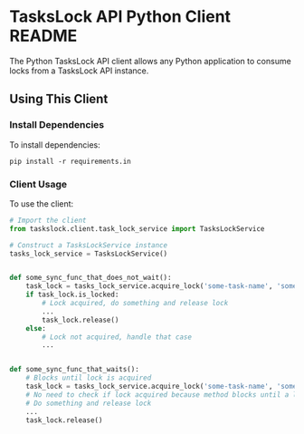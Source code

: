 # TasksLock API Python Client README

The Python TasksLock API client allows any Python application to consume locks
from a TasksLock API instance.

## Using This Client

### Install Dependencies

To install dependencies:

```shell
pip install -r requirements.in
```

### Client Usage

To use the client:

```python
# Import the client
from taskslock.client.task_lock_service import TasksLockService

# Construct a TasksLockService instance
tasks_lock_service = TasksLockService()


def some_sync_func_that_does_not_wait():
    task_lock = tasks_lock_service.acquire_lock('some-task-name', 'some-context-id', False)
    if task_lock.is_locked:
        # Lock acquired, do something and release lock
        ...
        task_lock.release()
    else:
        # Lock not acquired, handle that case
        ...


def some_sync_func_that_waits():
    # Blocks until lock is acquired
    task_lock = tasks_lock_service.acquire_lock('some-task-name', 'some-context-id', True)
    # No need to check if lock acquired because method blocks until a lock is acquired
    # Do something and release lock
    ...
    task_lock.release()

```